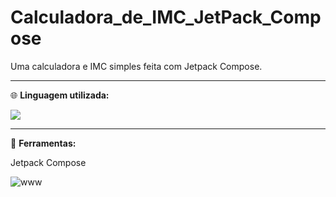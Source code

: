 # Calculadora_de_IMC_JetPack_Compose
Uma calculadora e IMC simples feita com Jetpack Compose.
<div>
<hr>
<p align="left">
  🌐 <strong>Linguagem utilizada:</strong>
</p>
  <a href="#" alt="Kotlin">
  <img src="https://img.shields.io/badge/kotlin-%237F52FF.svg?style=for-the-badge&logo=kotlin&logoColor=white" /></a>
  <hr>
  <p align="left">
  💼 <strong>Ferramentas:</strong>
  <div>
  Jetpack Compose
  <div>
</p>
  
![www](https://user-images.githubusercontent.com/54047572/218274472-01de5bbf-677b-4493-9ea7-21837f65871b.png)
